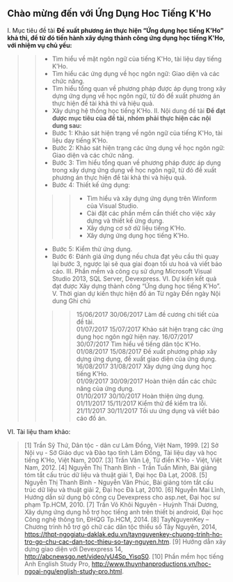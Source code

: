 ## Chào mừng đến với Ứng Dụng Hoc Tiếng K'Ho

I. Mục tiêu đề tài
**Đề xuất phương án thực hiện “Ứng dụng học tiếng K'Ho” khả thi, để từ đó tiến hành xây dựng thành công ứng dụng học tiếng K'Ho, với nhiệm vụ chủ yếu:**
>>- Tìm hiểu về mặt ngôn ngữ của tiếng K'Ho, tài liệu dạy tiếng K’Ho.
>>- Tìm hiểu các ứng dụng về học ngôn ngữ: Giao diện và các chức năng.
>>- Tìm hiểu tổng quan về phương pháp được áp dụng trong xây dựng ứng dụng về học ngôn ngữ, từ đó đề xuất phương án thực hiện đề tài khả thi và hiệu quả.
>>- Xây dựng hệ thống học tiếng K’Ho.
II. Nội dung đề tài
**Để đạt được mục tiêu của đề tài, nhóm phải thực hiện các nội dung sau:**
>>- Bước 1: Khảo sát hiện trạng về ngôn ngữ của tiếng K'Ho, tài liệu dạy tiếng K’Ho.
>>- Bước 2: Khảo sát hiện trạng các ứng dụng về học ngôn ngữ: Giao diện và các chức năng.
>>- Bước 3: Tìm hiểu tổng quan về phương pháp được áp dụng trong xây dựng ứng dụng về học ngôn ngữ, từ đó đề xuất phương án thực hiện đề tài khả thi và hiệu quả.
>>- Bước 4: Thiết kế ứng dụng:
>>>>+ Tìm hiểu và xây dựng ứng dụng trên Winform của Visual Studio.
>>>>+ Cài đặt các phần mềm cần thiết cho việc xây dựng và thiết kế ứng dụng.
>>>>+ Xây dựng cơ sở dữ liệu tiếng K’Ho.
>>>>+ Xây dựng ứng dụng học tiếng K’Ho.
>>- Bước 5: Kiểm thử ứng dụng.
>>- Bước 6: Đánh giá ứng dụng nếu chưa đạt yêu cầu thì quay lại bước 3, ngược lại sẽ qua giai đoạn tối ưu hoá và viết báo cáo.
III. Phần mềm và công cụ sử dụng 
>>Microsoft Visual Studio 2013, SQL Server, Devexpress.
VI. Dự kiến kết quả đạt được
>>Xây dựng thành công “Ứng dụng học tiếng K’Ho”.
V. Thời gian dự kiến thực hiện đồ án
>>Từ ngày	Đến ngày	Nội dung	Ghi chú
>>>>15/06/2017	30/06/2017	Làm đề cương chi tiết của đề tài.	
>>>>01/07/2017	15/07/2017	Khảo sát hiện trạng các ứng dụng học ngôn ngữ hiện nay.	
>>>>16/07/2017	30/07/2017	Tìm hiểu về tiếng dân tộc K’Ho.	
>>>>01/08/2017	15/08/2017	Đề xuất phương pháp xây dựng ứng dụng, đề xuất giao diện của ứng dụng.	
>>>>16/08/2017	31/08/2017	Xây dựng ứng dụng học tiếng K’Ho.	
>>>>01/09/2017	30/09/2017	Hoàn thiện dần các chức năng của ứng dụng.	
>>>>01/10/2017	30/10/2017	Hoàn thiện ứng dụng.	
>>>>01/11/2017	15/11/2017	Kiểm thử để kiểm tra lỗi.	
>>>>21/11/2017	30/11/2017	Tối ưu ứng dụng và viết báo cáo đồ án.	

VI. Tài liệu tham khảo: 
>[1] Trần Sỹ Thứ,  Dân tộc - dân cư Lâm Đồng, Việt Nam, 1999.
>[2] Sở Nội vụ - Sở Giáo dục và Đào tạo tỉnh Lâm Đồng, Tài liệu dạy và học tiếng K’Ho, Việt Nam, 2007.
>[3] Trần Văn Lệ, Từ điển K’Ho - Việt, Việt Nam, 2012.
>[4] Nguyễn Thị Thanh Bình - Trần Tuấn Minh, Bài giảng tóm tắt cấu trúc dữ liệu và thuật giải 1, Đại học Đà Lạt, 2008.
>[5] Nguyễn Thị Thanh Bình - Nguyễn Văn Phúc, Bài giảng tóm tắt cấu trúc dữ liệu và thuật giải 2, Đại học Đà Lạt, 2010.
>[6] Nguyễn Mai Lĩnh, Hướng dẫn sử dụng bộ công cụ Devexpress cho asp.net, Đại học sư phạm Tp.HCM, 2010.
>[7] Trần Võ Khôi Nguyên - Huỳnh Thái Dương, Xây dựng ứng dụng hỗ trợ học tiếng anh trên thiết bị android, Đại học Công nghệ thông tin, ĐHQG Tp.HCM, 2014.
>[8] TayNguyenKey – Chương trình hỗ trợ gõ chữ các dân tộc thiểu số Tây Nguyên, 2014, https://thpt-ngogiatu-daklak.edu.vn/taynguyenkey-chuong-trinh-ho-tro-go-chu-cac-dan-toc-thieu-so-tay-nguyen.htm.
>[9] Hướng dẫn xây dựng giao diện với Devexpress 14, http://abcnewsgo.net/video/yU4Sp_YisqS0.
>[10] Phần mềm học tiếng Anh English Study Pro, http://www.thuynhanproductions.vn/hoc-ngoai-ngu/english-study-pro.html.
